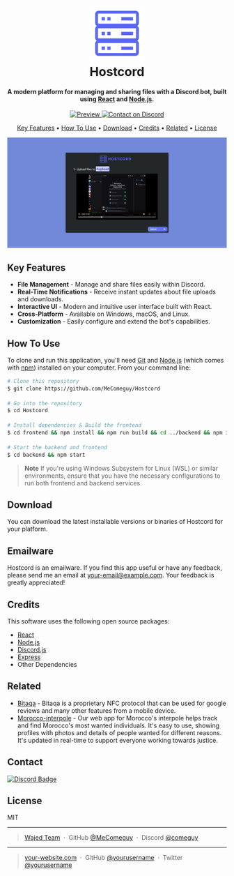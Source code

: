 <h1 align="center">
  <br>
  <a href="https://github.com/MeComeguy/Hostcord"><img src="https://github.com/MeComeguy/Hostcord/blob/1e0a2c55d6786bf36e454f689da681adf303d96c/hostcord.PNG" alt="Hostcord"></a>
  <br>
  Hostcord
  <br>
</h1>

<h4 align="center">A modern platform for managing and sharing files with a Discord bot, built using <a href="http://reactjs.org" target="_blank">React</a> and <a href="http://nodejs.org" target="_blank">Node.js</a>.</h4>

<p align="center">
  <a href="https://hostcord.onrender.com/">
    <img src="https://img.shields.io/badge/Preview-Hostcord-blue.svg"
         alt="Preview">
  </a>
  <a href="https://discord.com/users/1119232751678259200">
    <img src="https://img.shields.io/badge/Contact%20on%20Discord-@Comeguy-7289DA.svg"
         alt="Contact on Discord">
  </a>
</p>
<p align="center">
  <a href="#key-features">Key Features</a> •
  <a href="#how-to-use">How To Use</a> •
  <a href="#download">Download</a> •
  <a href="#credits">Credits</a> •
  <a href="#related">Related</a> •
  <a href="#license">License</a>
</p>

<p align="center">
  <img src="https://github.com/MeComeguy/Hostcord/blob/1f596d51512321e55399fbd24b7723fb98e68870/preview.png" alt="screenshot">
</p>

## Key Features

* **File Management** - Manage and share files easily within Discord.
* **Real-Time Notifications** - Receive instant updates about file uploads and downloads.
* **Interactive UI** - Modern and intuitive user interface built with React.
* **Cross-Platform** - Available on Windows, macOS, and Linux.
* **Customization** - Easily configure and extend the bot's capabilities.

## How To Use

To clone and run this application, you'll need [Git](https://git-scm.com) and [Node.js](https://nodejs.org/en/download/) (which comes with [npm](http://npmjs.com)) installed on your computer. From your command line:

```bash
# Clone this repository
$ git clone https://github.com/MeComeguy/Hostcord

# Go into the repository
$ cd Hostcord

# Install dependencies & Build the frontend
$ cd frontend && npm install && npm run build && cd ../backend && npm install

# Start the backend and frontend
$ cd backend && npm start
```

> **Note**
> If you're using Windows Subsystem for Linux (WSL) or similar environments, ensure that you have the necessary configurations to run both frontend and backend services.

## Download

You can download the latest installable versions or binaries of Hostcord for your platform.

## Emailware

Hostcord is an emailware. If you find this app useful or have any feedback, please send me an email at [your-email@example.com](mailto:your-email@example.com). Your feedback is greatly appreciated!

## Credits

This software uses the following open source packages:

- [React](https://reactjs.org/)
- [Node.js](https://nodejs.org/)
- [Discord.js](https://discord.js.org/)
- [Express](https://expressjs.com/)
- Other Dependencies

## Related

* [Bitaqa](https://github.com/MeComeguy/bitaqa) - Bitaqa is a proprietary NFC protocol that can be used for google reviews and many other features from a mobile device.
* [Morocco-interpole](https://github.com/MeComeguy/morocco-interpole) - Our web app for Morocco's interpole helps track and find Morocco's most wanted individuals. It's easy to use, showing profiles with photos and details of people wanted for different reasons. It's updated in real-time to support everyone working towards justice.

## Contact


  <a href="https://discord.com/users/1119232751678259200">
    <img src="https://dcbadge.vercel.app/api/shield/1119232751678259200" alt="Discord Badge"/>
  </a>

## License

MIT

---

> [Wajed Team](https://www.wajed.network) &nbsp;&middot;&nbsp;
> GitHub [@MeComeguy]() &nbsp;&middot;&nbsp;
> Discord [@comeguy](https://discord.com/users/1119232751678259200)

---

> [your-website.com](https://www.your-website.com) &nbsp;&middot;&nbsp;
> GitHub [@yourusername](https://github.com/yourusername) &nbsp;&middot;&nbsp;
> Twitter [@yourusername](https://twitter.com/yourusername)
